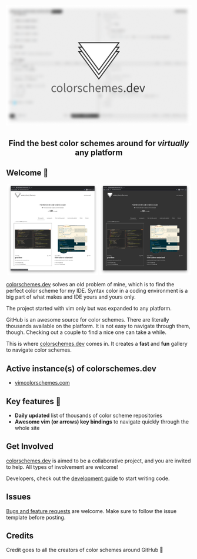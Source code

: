 <h1 align="center">
  <img alt="colorschemes.dev" src="src/images/logo_background.png" />
</h1>
<h2 align="center" style="border:none">
  Find the best color schemes around for <i>virtually</i> any platform
</h2>

## Welcome 🎉

<p align="center">
  <img src="src/images/demo_light.png" alt="demo light theme" width="49%">
  <img src="src/images/demo_dark.png" alt="demo dark theme" width="49%">
</p>

[colorschemes.dev](https://colorschemes.dev) solves an old problem of mine, which is to find the perfect color scheme for my IDE. Syntax color in a coding environment is a big part of what makes and IDE yours and yours only.

The project started with vim only but was expanded to any platform.

GitHub is an awesome source for color schemes. There are literally thousands available on the platform. It is not easy to navigate through them, though. Checking out a couple to find a nice one can take a while.

This is where [colorschemes.dev](https://colorschemes.dev) comes in. It creates a **fast** and **fun** gallery to navigate color schemes.

## Active instance(s) of colorschemes.dev

- [vimcolorschemes.com](https://vimcolorschemes.com)

## Key features 🚀

- **Daily updated** list of thousands of color scheme repositories
- **Awesome vim (or arrows) key bindings** to navigate quickly through the whole site

## Get Involved

[colorschemes.dev](https://colorschemes.dev) is aimed to be a collaborative project, and you are invited to help. All types of involvement are welcome!

Developers, check out the [development guide](https://github.com/reobin/colorschemes.dev/wiki/Development-guide) to start writing code.

## Issues

[Bugs and feature requests](https://github.com/reobin/colorschemes.dev/issues) are welcome. Make sure to follow the issue template before posting.

## Credits

Credit goes to all the creators of color schemes around GitHub 🎉
